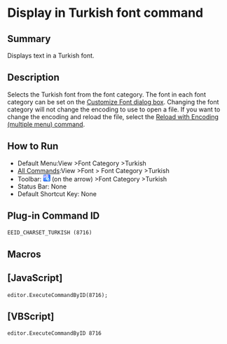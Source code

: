 # Display in Turkish font command

## Summary

Displays text in a Turkish font.

## Description

Selects the Turkish font from the font category. The font in each font
category can be set on the [Customize Font dialog box](../../dlg/properties/font/index).
Changing the font category will not change the encoding to use to open a
file. If you want to change the encoding and reload the file, select the
[Reload with Encoding (multiple menu) command](../file/file_reload_defined).

## How to Run

- Default Menu:View \>Font Category >Turkish
- [All Commands](../tools/all_commands):View \>Font >
Font Category >Turkish
- Toolbar: ![](../../images/fontpopup.gif)
(on the arrow) >Font Category \>Turkish
- Status Bar: None
- Default Shortcut Key: None

## Plug-in Command ID

```
EEID_CHARSET_TURKISH (8716)
```

## Macros

## \[JavaScript\]

```
editor.ExecuteCommandByID(8716);
```

## \[VBScript\]

```
editor.ExecuteCommandByID 8716
```
